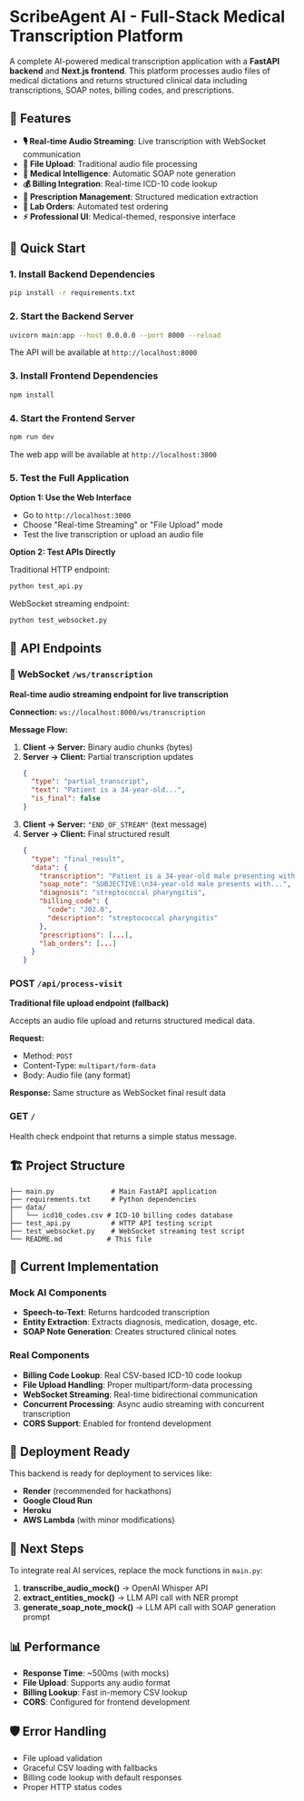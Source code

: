 # ScribeAgent AI - Full-Stack Medical Transcription Platform

A complete AI-powered medical transcription application with a **FastAPI backend** and **Next.js frontend**. This platform processes audio files of medical dictations and returns structured clinical data including transcriptions, SOAP notes, billing codes, and prescriptions.

## 🌟 Features

- **🎙️ Real-time Audio Streaming**: Live transcription with WebSocket communication
- **📁 File Upload**: Traditional audio file processing 
- **🏥 Medical Intelligence**: Automatic SOAP note generation
- **💰 Billing Integration**: Real-time ICD-10 code lookup
- **💊 Prescription Management**: Structured medication extraction
- **🔬 Lab Orders**: Automated test ordering
- **⚡ Professional UI**: Medical-themed, responsive interface

## 🚀 Quick Start

### 1. Install Backend Dependencies
```bash
pip install -r requirements.txt
```

### 2. Start the Backend Server
```bash
uvicorn main:app --host 0.0.0.0 --port 8000 --reload
```

The API will be available at `http://localhost:8000`

### 3. Install Frontend Dependencies
```bash
npm install
```

### 4. Start the Frontend Server
```bash
npm run dev
```

The web app will be available at `http://localhost:3000`

### 5. Test the Full Application

**Option 1: Use the Web Interface**
- Go to `http://localhost:3000`
- Choose "Real-time Streaming" or "File Upload" mode
- Test the live transcription or upload an audio file

**Option 2: Test APIs Directly**

Traditional HTTP endpoint:
```bash
python test_api.py
```

WebSocket streaming endpoint:
```bash
python test_websocket.py
```

## 📡 API Endpoints

### 🔄 WebSocket `/ws/transcription`

**Real-time audio streaming endpoint for live transcription**

**Connection:** `ws://localhost:8000/ws/transcription`

**Message Flow:**
1. **Client → Server:** Binary audio chunks (bytes)
2. **Server → Client:** Partial transcription updates
   ```json
   {
     "type": "partial_transcript",
     "text": "Patient is a 34-year-old...",
     "is_final": false
   }
   ```
3. **Client → Server:** `"END_OF_STREAM"` (text message)
4. **Server → Client:** Final structured result
   ```json
   {
     "type": "final_result",
     "data": {
       "transcription": "Patient is a 34-year-old male presenting with...",
       "soap_note": "SUBJECTIVE:\n34-year-old male presents with...",
       "diagnosis": "streptococcal pharyngitis",
       "billing_code": {
         "code": "J02.0",
         "description": "streptococcal pharyngitis"
       },
       "prescriptions": [...],
       "lab_orders": [...]
     }
   }
   ```

### POST `/api/process-visit`

**Traditional file upload endpoint (fallback)**

Accepts an audio file upload and returns structured medical data.

**Request:**
- Method: `POST`
- Content-Type: `multipart/form-data`
- Body: Audio file (any format)

**Response:** Same structure as WebSocket final result data

### GET `/`

Health check endpoint that returns a simple status message.

## 🏗️ Project Structure

```
├── main.py              # Main FastAPI application
├── requirements.txt     # Python dependencies
├── data/
│   └── icd10_codes.csv # ICD-10 billing codes database
├── test_api.py          # HTTP API testing script
├── test_websocket.py    # WebSocket streaming test script
└── README.md           # This file
```

## 🔧 Current Implementation

### Mock AI Components
- **Speech-to-Text**: Returns hardcoded transcription
- **Entity Extraction**: Extracts diagnosis, medication, dosage, etc.
- **SOAP Note Generation**: Creates structured clinical notes

### Real Components
- **Billing Code Lookup**: Real CSV-based ICD-10 code lookup
- **File Upload Handling**: Proper multipart/form-data processing
- **WebSocket Streaming**: Real-time bidirectional communication
- **Concurrent Processing**: Async audio streaming with concurrent transcription
- **CORS Support**: Enabled for frontend development

## 🚀 Deployment Ready

This backend is ready for deployment to services like:
- **Render** (recommended for hackathons)
- **Google Cloud Run**
- **Heroku**
- **AWS Lambda** (with minor modifications)

## 🔄 Next Steps

To integrate real AI services, replace the mock functions in `main.py`:

1. **transcribe_audio_mock()** → OpenAI Whisper API
2. **extract_entities_mock()** → LLM API call with NER prompt
3. **generate_soap_note_mock()** → LLM API call with SOAP generation prompt

## 📊 Performance

- **Response Time**: ~500ms (with mocks)
- **File Upload**: Supports any audio format
- **Billing Lookup**: Fast in-memory CSV lookup
- **CORS**: Configured for frontend development

## 🛡️ Error Handling

- File upload validation
- Graceful CSV loading with fallbacks
- Billing code lookup with default responses
- Proper HTTP status codes
